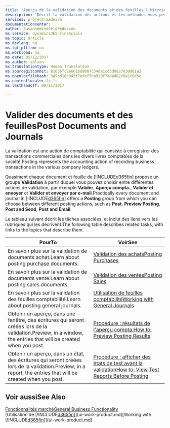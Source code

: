```yaml
---
title: "Aperçu de la validation des documents et des feuilles | Microsoft Docs"
description: "Décrit la validation des actions et les méthodes vous permettant de valider des documents et des feuilles."
services: project-madeira
documentationcenter: 
author: SusanneWindfeldPedersen
ms.service: dynamics365-financials
ms.topic: article
ms.devlang: na
ms.tgt_pltfrm: na
ms.workload: na
ms.date: 05/12/2017
ms.author: solsen
ms.translationtype: Human Translation
ms.sourcegitcommit: 81636fc2e661bd9b07c54da1cd5d0d27e30d01a2
ms.openlocfilehash: 349ad16c943f7efef7ca920f7adad82c8a1c0d5e
ms.contentlocale: fr-fr
ms.lasthandoff: 09/11/2017

---
```

# <a name="post-documents-and-journals"></a><span data-ttu-id="05f33-103">Valider des documents et des feuilles</span><span class="sxs-lookup"><span data-stu-id="05f33-103">Post Documents and Journals</span></span>
<span data-ttu-id="05f33-104">La validation est une action de comptabilité qui consiste à enregistrer des transactions commerciales dans les divers livres comptables de la société.</span><span class="sxs-lookup"><span data-stu-id="05f33-104">Posting represents the accounting action of recording business transactions in the various company ledgers.</span></span>

<span data-ttu-id="05f33-105">Quasiment chaque document et feuille de [!INCLUDE[d365fin](includes/d365fin_md.md)] propose un groupe **Validation** à partir duquel vous pouvez choisir entre différentes actions de validation, par exemple **Valider**, **Aperçu compta.**, **Valider et envoyer** et **Valider et envoyer par e-mail**.</span><span class="sxs-lookup"><span data-stu-id="05f33-105">Practically every document and journal in [!INCLUDE[d365fin](includes/d365fin_md.md)] offers a **Posting** group from which you can choose between different posting actions, such as **Post**, **Preview Posting**, **Post and Send**, **Post and Email**.</span></span>

<span data-ttu-id="05f33-106">Le tableau suivant décrit les tâches associées, et inclut des liens vers les rubriques qui les décrivent.</span><span class="sxs-lookup"><span data-stu-id="05f33-106">The following table describes related tasks, with links to the topics that describe them.</span></span>

| <span data-ttu-id="05f33-107">Pour</span><span class="sxs-lookup"><span data-stu-id="05f33-107">To</span></span> | <span data-ttu-id="05f33-108">Voir</span><span class="sxs-lookup"><span data-stu-id="05f33-108">See</span></span> |
| --- | --- |
| <span data-ttu-id="05f33-109">En savoir plus sur la validation de documents achat.</span><span class="sxs-lookup"><span data-stu-id="05f33-109">Learn about posting purchase documents.</span></span> |[<span data-ttu-id="05f33-110">Validation des achats</span><span class="sxs-lookup"><span data-stu-id="05f33-110">Posting Purchases</span></span>](ui-post-purchases.md) |
| <span data-ttu-id="05f33-111">En savoir plus sur la validation de documents vente.</span><span class="sxs-lookup"><span data-stu-id="05f33-111">Learn about posting sales documents.</span></span> |[<span data-ttu-id="05f33-112">Validation des ventes</span><span class="sxs-lookup"><span data-stu-id="05f33-112">Posting Sales</span></span>](ui-post-sales.md) |
| <span data-ttu-id="05f33-113">En savoir plus sur la validation des feuilles comptabilité.</span><span class="sxs-lookup"><span data-stu-id="05f33-113">Learn about posting general journals.</span></span> |[<span data-ttu-id="05f33-114">Utilisation de feuilles comptabilité</span><span class="sxs-lookup"><span data-stu-id="05f33-114">Working with General Journals</span></span>](ui-work-general-journals.md) |
| <span data-ttu-id="05f33-115">Obtenir un aperçu, dans une fenêtre, des écritures qui seront créées lors de la validation.</span><span class="sxs-lookup"><span data-stu-id="05f33-115">Preview, in a window, the entries that will be created when you post.</span></span> |[<span data-ttu-id="05f33-116">Procédure : résultats de l'aperçu compta.</span><span class="sxs-lookup"><span data-stu-id="05f33-116">How to: Preview Posting Results</span></span>](ui-how-preview-post-results.md) |
| <span data-ttu-id="05f33-117">Obtenir un aperçu, dans un état, des écritures qui seront créées lors de la validation.</span><span class="sxs-lookup"><span data-stu-id="05f33-117">Preview, in a report, the entries that will be created when you post.</span></span> |[<span data-ttu-id="05f33-118">Procédure : afficher des états de test avant la validation</span><span class="sxs-lookup"><span data-stu-id="05f33-118">How to: View Test Reports Before Posting</span></span>](ui-how-view-test-reports-posting.md) |

## <a name="see-also"></a><span data-ttu-id="05f33-119">Voir aussi</span><span class="sxs-lookup"><span data-stu-id="05f33-119">See Also</span></span>
[<span data-ttu-id="05f33-120">Fonctionnalités marché</span><span class="sxs-lookup"><span data-stu-id="05f33-120">General Business Functionality</span></span>](ui-across-business-areas.md)  
<span data-ttu-id="05f33-121">[Utilisation de [!INCLUDE[d365fin](includes/d365fin_md.md)]](ui-work-product.md)</span><span class="sxs-lookup"><span data-stu-id="05f33-121">[Working with [!INCLUDE[d365fin](includes/d365fin_md.md)]](ui-work-product.md)</span></span>


